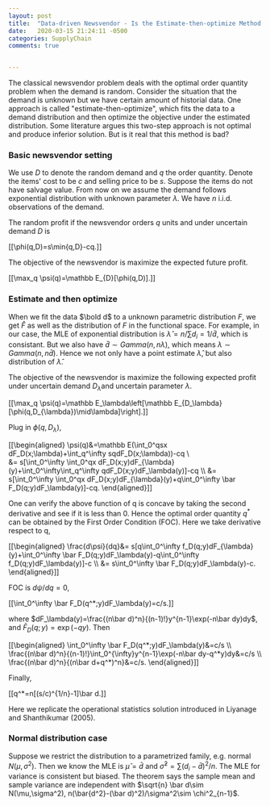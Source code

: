 ```yaml
---
layout: post
title:  "Data-driven Newsvendor - Is the Estimate-then-optimize Method Really Bad?"
date:   2020-03-15 21:24:11 -0500
categories: SupplyChain 
comments: true


---
```


The classical newsvendor problem deals with the optimal order quantity problem when the demand is random. Consider the situation that the demand is unknown but we have certain amount of historial data. One approach is called "estimate-then-optimize", which fits the data to a demand distribution and then optimize the objective under the estimated distribution. Some literature argues this two-step approach is not optimal and produce inferior solution. But is it real that this method is bad?

### Basic newsvendor setting 

We use $D$ to denote the random demand and $q$ the order quantity. Denote the items' cost to be $c$ and selling price to be $s$. Suppose the items do not have salvage value. From now on we assume the demand follows exponential distribution with unknown parameter $\lambda$. We have $n$ i.i.d. observations of the demand. 

The random profit if the newsvendor orders $q$ units and under uncertain demand $D$ is 

[[\phi(q,D)=s\min\{q,D\}-cq.]]

The objective of the newsvendor is maximize the expected future profit. 

[[\max_q \psi(q)=\mathbb E_{D}[\phi(q,D)].]]

### Estimate and then optimize

When we fit the data $\bold d$ to a unknown parametric distribution $F$, we get $\hat F$ as well as the distribution of $F$ in the functional space. For example, in our case, the MLE of exponential distribution is $\hat \lambda =n/\sum d_i=1/\bar d$, which is consistant. But we also have $\bar d\sim Gamma(n,n\lambda)$, which means $\lambda \sim Gamma(n,n\bar d)$. Hence we not only have a point estimate $\hat \lambda$, but also distribution of $\hat \lambda$. 

The objective of the newsvendor is maximize the following expected profit under uncertain demand $D_\lambda$and uncertain parameter $\lambda$. 

[[\max_q \psi(q)=\mathbb E_\lambda\left[\mathbb E_{D_\lambda}[\phi(q,D_{\lambda})\mid\lambda]\right].]]

Plug in $\phi(q,D_\lambda)$, 

[[\begin{aligned}
\psi(q)&=\mathbb E(\int_0^qsx dF_D(x;\lambda)+\int_q^\infty sqdF_D(x;\lambda))-cq \\\
&= s[\int_0^\infty \int_0^qx dF_D(x;y)dF_{\lambda}(y)+\int_0^\infty\int_q^\infty qdF_D(x;y)dF_\lambda(y)]-cq  &#92;&#92;
&= s[\int_0^\infty \int_0^qx dF_D(x;y)dF_{\lambda}(y)+q\int_0^\infty \bar F_D(q;y)dF_\lambda(y)]-cq.
\end{aligned}]]

One can verify the above function of q is concave by taking the second derivative and see if it is less than 0. Hence the optimal order quantity $q^*$ can be obtained by the First Order Condition (FOC). Here we take derivative respect to q,

[[\begin{aligned}
\frac{d\psi}{dq}&= s[q\int_0^\infty  f_D(q;y)dF_{\lambda}(y)+\int_0^\infty \bar F_D(q;y)dF_\lambda(y)-q\int_0^\infty f_D(q;y)dF_\lambda(y)]-c &#92;&#92;
&= s\int_0^\infty \bar F_D(q;y)dF_\lambda(y)-c.
\end{aligned}]]

FOC is $d\psi/dq=0$, 

[[\int_0^\infty \bar F_D(q^*;y)dF_\lambda(y)=c/s.]]

where $dF_\lambda(y)=\frac{(n\bar d)^n}{(n-1)!}y^{n-1}\exp(-n\bar dy)dy$, and $\bar F_D(q;y)=\exp(-qy)$. Then 

[[\begin{aligned}
\int_0^\infty \bar F_D(q^\*;y)dF_\lambda(y)&=c/s &#92;&#92;
\frac{(n\bar d)^n}{(n-1)!}\int_0^{\infty}y^{n-1}\exp(-n\bar dy-q^\*y)dy&=c/s &#92;&#92;
\frac{(n\bar d)^n}{(n\bar d+q^\*)^n}&=c/s.
\end{aligned}]]

Finally,

[[q^*=n[(s/c)^{1/n}-1]\bar d.]]


Here we replicate the operational statistics solution introduced in Liyanage and Shanthikumar (2005). 

### Normal distribution case

Suppose we restrict the distribution to a parametrized family, e.g. normal $N(\mu,\sigma^2)$. Then we know the MLE is $\hat \mu =\bar d$ and $\hat \sigma^2=\sum(d_i-\bar d)^2/n$. The MLE for variance is consistent but biased. The theorem says the sample mean and sample variance are independent with $\sqrt{n} \bar d\sim N(\mu,\sigma^2), n(\bar{d^2}-(\bar d)^2)/\sigma^2\sim \chi^2_{n-1}$. 